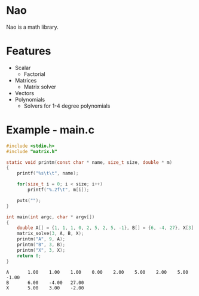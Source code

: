 Nao
===

Nao is a math library.

Features
===
* Scalar
  - Factorial
* Matrices
  - Matrix solver
* Vectors
* Polynomials
  - Solvers for 1-4 degree polynomials

Example - main.c
===
``` c
#include <stdio.h>
#include "matrix.h"

static void printm(const char * name, size_t size, double * m)
{
	printf("%s\t\t", name);

	for(size_t i = 0; i < size; i++)
		printf("%.2f\t", m[i]);

	puts("");
}

int main(int argc, char * argv[])
{
	double A[] = {1, 1, 1, 0, 2, 5, 2, 5, -1}, B[] = {6, -4, 27}, X[3] = {0};
	matrix_solve(3, A, B, X);
	printm("A", 9, A);
	printm("B", 3, B);
	printm("X", 3, X);
	return 0;
}
```
```
A		1.00	1.00	1.00	0.00	2.00	5.00	2.00	5.00	-1.00	
B		6.00	-4.00	27.00	
X		5.00	3.00	-2.00
```

